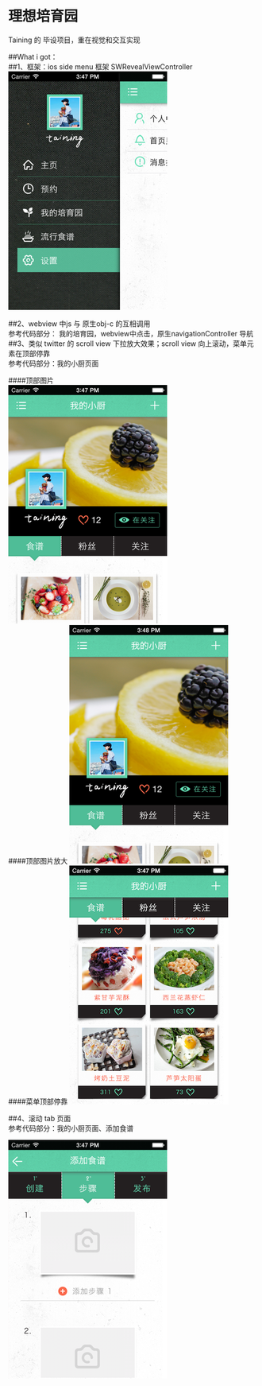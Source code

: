 理想培育园
=========

Taining 的 毕设项目，重在视觉和交互实现  

##What i got：  
##1、框架：ios side menu 框架 SWRevealViewController  
![side_menu](screenshots/side_menu.png)

##2、webview 中js 与 原生obj-c 的互相调用  
   参考代码部分： 我的培育园，webview中点击，原生navigationController 导航  
##3、类似 twitter 的 scroll view 下拉放大效果；scroll view 向上滚动，菜单元素在顶部停靠  
   参考代码部分：我的小厨页面
   
####顶部图片   
![side_menu](screenshots/zoomImage1.png)  
####顶部图片放大
![side_menu](screenshots/zoomImage2.png)  
####菜单顶部停靠
![side_menu](screenshots/fixed_menu.png)

##4、滚动 tab 页面  
   参考代码部分：我的小厨页面、添加食谱
   
![side_menu](screenshots/tab_view.png)

